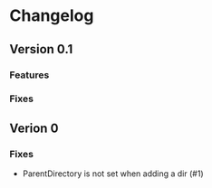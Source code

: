 # Changelog

## Version 0.1
### Features
### Fixes

## Verion 0
### Fixes
- ParentDirectory is not set when adding a dir (#1)